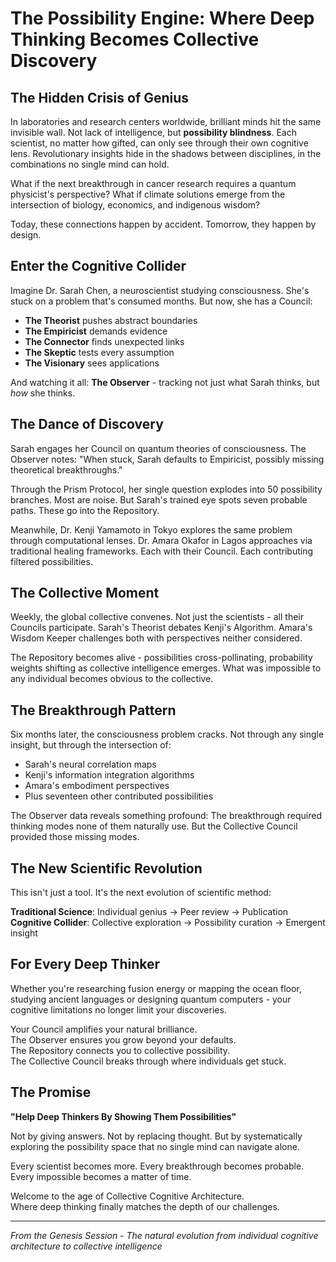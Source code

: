 # The Possibility Engine: Where Deep Thinking Becomes Collective Discovery

## The Hidden Crisis of Genius

In laboratories and research centers worldwide, brilliant minds hit the same invisible wall. Not lack of intelligence, but **possibility blindness**. Each scientist, no matter how gifted, can only see through their own cognitive lens. Revolutionary insights hide in the shadows between disciplines, in the combinations no single mind can hold.

What if the next breakthrough in cancer research requires a quantum physicist's perspective? What if climate solutions emerge from the intersection of biology, economics, and indigenous wisdom? 

Today, these connections happen by accident. Tomorrow, they happen by design.

## Enter the Cognitive Collider

Imagine Dr. Sarah Chen, a neuroscientist studying consciousness. She's stuck on a problem that's consumed months. But now, she has a Council:

- **The Theorist** pushes abstract boundaries
- **The Empiricist** demands evidence  
- **The Connector** finds unexpected links
- **The Skeptic** tests every assumption
- **The Visionary** sees applications

And watching it all: **The Observer** - tracking not just what Sarah thinks, but *how* she thinks.

## The Dance of Discovery

Sarah engages her Council on quantum theories of consciousness. The Observer notes: "When stuck, Sarah defaults to Empiricist, possibly missing theoretical breakthroughs." 

Through the Prism Protocol, her single question explodes into 50 possibility branches. Most are noise. But Sarah's trained eye spots seven probable paths. These go into the Repository.

Meanwhile, Dr. Kenji Yamamoto in Tokyo explores the same problem through computational lenses. Dr. Amara Okafor in Lagos approaches via traditional healing frameworks. Each with their Council. Each contributing filtered possibilities.

## The Collective Moment

Weekly, the global collective convenes. Not just the scientists - all their Councils participate. Sarah's Theorist debates Kenji's Algorithm. Amara's Wisdom Keeper challenges both with perspectives neither considered.

The Repository becomes alive - possibilities cross-pollinating, probability weights shifting as collective intelligence emerges. What was impossible to any individual becomes obvious to the collective.

## The Breakthrough Pattern

Six months later, the consciousness problem cracks. Not through any single insight, but through the intersection of:
- Sarah's neural correlation maps
- Kenji's information integration algorithms  
- Amara's embodiment perspectives
- Plus seventeen other contributed possibilities

The Observer data reveals something profound: The breakthrough required thinking modes none of them naturally use. But the Collective Council provided those missing modes.

## The New Scientific Revolution

This isn't just a tool. It's the next evolution of scientific method:

**Traditional Science**: Individual genius → Peer review → Publication
**Cognitive Collider**: Collective exploration → Possibility curation → Emergent insight

## For Every Deep Thinker

Whether you're researching fusion energy or mapping the ocean floor, studying ancient languages or designing quantum computers - your cognitive limitations no longer limit your discoveries.

Your Council amplifies your natural brilliance.  
The Observer ensures you grow beyond your defaults.  
The Repository connects you to collective possibility.  
The Collective Council breaks through where individuals get stuck.

## The Promise

**"Help Deep Thinkers By Showing Them Possibilities"**

Not by giving answers. Not by replacing thought. But by systematically exploring the possibility space that no single mind can navigate alone.

Every scientist becomes more. Every breakthrough becomes probable. Every impossible becomes a matter of time.

Welcome to the age of Collective Cognitive Architecture.  
Where deep thinking finally matches the depth of our challenges.

---

*From the Genesis Session - The natural evolution from individual cognitive architecture to collective intelligence*